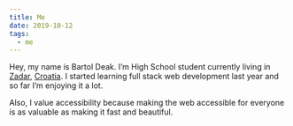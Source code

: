 ```yaml
---
title: Me
date: 2019-10-12
tags:
  - me
---
```


Hey, my name is Bartol Deak. I’m High School student currently living in [Zadar](https://www.google.com/maps/place/Zadar/), [Croatia](https://www.google.com/maps/place/Croatia/). I started learning full stack web development last year and so far I’m enjoying it a lot.

Also, I value accessibility because making the web accessible for everyone is as valuable as making it fast and beautiful.
